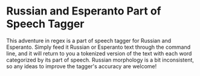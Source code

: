 # Russian and Esperanto Part of Speech Tagger

This adventure in regex is a part of speech tagger for Russian and Esperanto. Simply feed it Russian or Esperanto text through the command line, and it
will return to you a tokenized version of the text with each word categorized by its part of speech. Russian morphology is a bit inconsistent, so any ideas to improve the tagger's accuracy are welcome!

